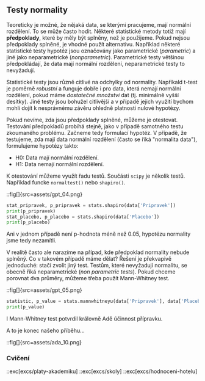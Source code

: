 ## Testy normality

Teoreticky je možné, že nějaká data, se kterými pracujeme, mají normální rozdělení. To se může často hodit. Některé statistické metody totiž mají **předpoklady**, které by měly být splněny, než je použijeme. Pokud nejsou předpoklady splněné, je vhodné použít alternativu. Například některé statistické testy hypotéz jsou označovány jako parametrické (*parametric*) a jiné jako neparametrické (*nonparametric*). Parametrické testy většinou předpokládají, že data mají normální rozdělení, neparametrické testy to nevyžadují.

Statistické testy jsou různě citlivé na odchylky od normality. Napříkald t-test je poměrně *robustní* a funguje dobře i pro data, která nemají normální rozdělení, pokud máme *dostatečné množství* dat (tj. minimálně vyšší desítky). Jiné testy jsou bohužel citlivější a v případě jejich využití bychom mohli dojít k nesprávnému závěru ohledně platnosti nulové hypotézy.

Pokud nevíme, zda jsou předpoklady splněné, můžeme je otestovat. Testování předpokladů probíhá stejně, jako v případě samotného testu zkoumaného problému. Začneme tedy formulací hypotéz. V případě, že testujeme, zda mají data normální rozdělení (často se říká "normalita data"), formulujeme hypotézy takto:

- H0: Data mají normální rozdělení.
- H1: Data nemají normální rozdělení.

K otestování můžeme využít řadu testů. Součásti `scipy` je několik testů. Například funcke `normaltest()` nebo `shapiro()`.

::fig[]{src=assets/gpt_04.png}


```python
stat_pripravek, p_pripravek = stats.shapiro(data['Pripravek'])
print(p_pripravek)
stat_placebo, p_placebo = stats.shapiro(data['Placebo'])
print(p_placebo)
```

Ani v jednom případě není p-hodnota méně než 0.05, hypotézu normality jsme tedy nezamítli.

V realitě často ale narazíme na případ, kde předpoklad normality nebude splněný. Co v takovém případě máme dělat? Řešení je překvapivě jednoduché: stačí zvolit jiný test. Testům, které nevyžadují normalitu, se obecně říká neparametrické (*non parametric tests*). Pokud chceme porovnat dva průměry, můžeme třeba použít Mann-Whitney test.

::fig[]{src=assets/gpt_05.png}

```python
statistic, p_value = stats.mannwhitneyu(data['Pripravek'], data['Placebo'], alternative='greater')
print(p_value)
```

I Mann-Whitney test potvrdil královně Adě účinnost přípravku.

A to je konec našeho příběhu...

::fig[]{src=assets/ada_10.png}

### Cvičení

::exc[excs/platy-akademiku]
::exc[excs/skoly]
::exc[excs/hodnoceni-hotelu]
